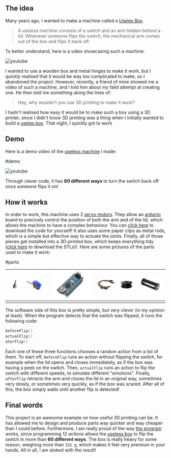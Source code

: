 ## The idea

Many years ago, I wanted to make a machine called a [Useles Box](https://en.wikipedia.org/wiki/Useless_machine).

> A _useless machine_ consists of a switch and an arm hidden behind a lid. Whenever someone flips the switch, the mechanical arm comes out of the box and flips it back off.

To better understand, here is a video showcasing such a machine:

![youtube](https://www.youtube.com/embed/oP8u0PQOMes)

I wanted to use a wooden box and metal hinges to make it work, but I quickly realised that it would be way too complicated to make, so I abandoned the project. However, recently, a friend of mine showed me a video of such a machine, and I told him about my faild attempt at creating one. He then told me something along the lines of:

> Hey, why wouldn't you use 3D printing to make it work?

I hadn't realised how easy it would be to make such a box using a 3D printer, since I didn't know 3D printing was a thing when I initially wanted to build a [useles box](https://en.wikipedia.org/wiki/Useless_machine). That night, I quickly got to work

## Demo

Here is a demo video of the [useless machine](https://en.wikipedia.org/wiki/Useless_machine) I made:

#demo

![youtube](https://www.youtube.com/embed/8sc6o9nVoc0)

Through clever code, it has **60 different ways** to turn the switch back off once someone flips it on!

## How it works

In order to work, this machine uses 2 [servo motors](https://en.wikipedia.org/wiki/Servomotor). They allow an [arduino](https://en.wikipedia.org/wiki/Arduino) board to precicely control the position of both the arm and of the lid, which allows the machine to have a complex behaviour. You can [click here](./Useless_Box_1.zip) to download the code for yourself! It also uses some paper clips as metal rods, which is a simple but effective way to actuate the joints. Finally, all of those pieces get installed into a _3D-printed_ box, which keeps everything tidy ([click here](./Useless%20Box%20STLs.zip) to download the STLs!). Here are some pictures of the parts used to make it work:

[//]: # '...'
[//]: # 'servos'
[//]: # 'arduino'
[//]: # 'jumpers'
[//]: # 'box, cover, lid'
[//]: # 'battery'

#parts

| ![toggle switch](switch_m.jpg) | ![9g servo](servo_m.jpg) | ![arduono nano](arduino_m.jpg) | ![jumper cables](jumpers.jpg) | ![roll of black pla filament](black_filament_m.jpg) | ![aaa battery case](battery_holder_m.jpg) |
| ------------------------------ | ------------------------ | ------------------------------ | ----------------------------- | --------------------------------------------------- | ----------------------------------------- |
|                                |                          |                                |                               |                                                     |                                           |

The software side of this box is pretty simple, but very clever (in my opinion at least). When the program detects that the switch was flipped, it runs the following code:

```C++
beforeFlip()
actualFlip()
aterFlip()
```

Each one of these three functions chooses a random action from a list of them. To start off, `beforeFlip` runs an action without flipping the switch, for example when the lid opens and closes immediately, as if the box was having a peek on the switch. Then, `actualFlip` runs an action to flip the switch with different speeds, to simulate different "emotions". Finally, `afterFlip` retracts the arm and closes the lid in an original way, sometimes very slowly, or sometimes very quickly, as if the box was scared. After all of this, the box simply waits until another flip is detected!

## Final words

This project is an awesome example on how useful 3D printing can be. It has allowed me to design and produce parts way quicker and way cheaper than I could before. Furthermore, I am really proud of the way [the program](./Useless_Box_1.zip) works, since programming 12 _actions_ allows the [useless box](https://en.wikipedia.org/wiki/Useless_machine) to flip the switch in more than **60 different ways**. The box is really heavy for some reason, weighing more than `152 g`, which makes it feel very premium in your hands. All in all, I am stoked with the result!
